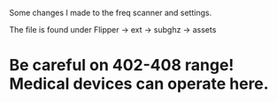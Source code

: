 Some changes I made to the freq scanner and settings.

The file is found under Flipper -> ext -> subghz -> assets

# Be careful on 402-408 range! Medical devices can operate here.
